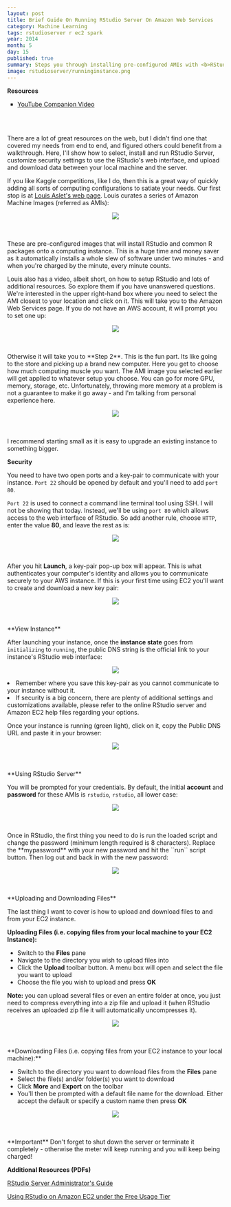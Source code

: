 ```yaml
---
layout: post
title: Brief Guide On Running RStudio Server On Amazon Web Services
category: Machine Learning
tags: rstudioserver r ec2 spark
year: 2014
month: 5
day: 15
published: true
summary: Steps you through installing pre-configured AMIs with <b>RStudio Server</b> on <b>AWS EC2</b>, interacting with the web interface, and uploading and downloading files to/from your instance.
image: rstudioserver/runninginstance.png
---
```


**Resources**
<ul>
<li type="square"><a href="https://www.youtube.com/watch?v=NQu3ugUkYTk&list=UUq4pm1i_VZqxKVVOz5qRBIA" target='_blank'>YouTube Companion Video</a></li>
</ul>
<BR><BR>

There are a lot of great resources on the web, but I didn't find one that covered my needs from end to end, and figured others could benefit from a walkthrough.  Here, I'll show how to select, install and run RStudio Server, customize security settings to use the RStudio's web interface, and upload and download data between your local machine and the server.

If you like Kaggle competitions, like I do, then this is a great way of quickly adding all sorts of computing configurations to satiate your needs. Our first stop is at <a href="http://www.louisaslett.com/RStudio_AMI/" target="_blank">Louis Aslet's web page</a>. Louis curates a series of Amazon Machine Images (referred as AMIs):

<p align="center"><img src='../img/posts/rstudioserver/amilist.png'></p>
<BR><BR>
These are pre-configured images that will install RStudio and common R packages onto a computing instance. This is a huge time and money saver as it automatically installs a whole slew of software under two minutes - and when you're charged by the minute, every minute counts.    

Louis also has a video, albeit short, on how to setup RStudio and lots of additional resources. So explore them if you have unanswered questions. 
We're interested in the upper right-hand box where you need to select the AMI closest to your location and click on it. This will take you to the Amazon Web Services page. If you do not have an AWS account, it will prompt you to set one up:

<p align="center"><img src='../img/posts/rstudioserver/amzlogin.png'></p> 
<BR><BR>
Otherwise it will take you to **Step 2**. This is the fun part. Its like going to the store and picking up a brand new computer. Here you get to choose how much computing muscle you want. The AMI image you selected earlier will get applied to whatever setup you choose. You can go for more GPU, memory, storage, etc. Unfortunately, throwing more memory at a problem is not a guarantee to make it go away - and I'm talking from personal experience here.

<p align="center"><img src='../img/posts/rstudioserver/instance.png'></p> 
<BR><BR>
I recommend starting small as it is easy to upgrade an existing instance to something bigger.

**Security**

You need to have two open ports and a key-pair to communicate with your instance. 
``Port 22`` should be opened by default and you'll need to add ``port 80``.

``Port 22`` is used to connect a command line terminal tool using SSH. I will not be showing that today. Instead, we'll be using ``port 80`` which allows access to the web interface of RStudio. So add another rule, choose ``HTTP``, enter the value **80**, and leave the rest as is:

<p align="center"><img src='../img/posts/rstudioserver/security.png'/></p> 
<BR><BR>
After you hit <B>Launch</B>, a key-pair pop-up box will appear. This is what authenticates your computer's identity and allows you to communicate securely to your AWS instance. If this is your first time using EC2 you'll want to create and download a new key pair:

<p align="center"><img src='../img/posts/rstudioserver/key.png'/></p> 
<BR><BR>
**View Instance**

After launching your instance, once the <B>instance state</B> goes from ``initializing`` to ``running``, the public DNS string is the official link to your instance's RStudio web interface:

<p align="center"><img src='../img/posts/rstudioserver/runninginstance.png'/></p>

<li>Remember where you save this key-pair as you cannot communicate to your instance without it.</li>
<li>If security is a big concern, there are plenty of additional settings and customizations available, please refer to the online RStudio server and Amazon EC2 help files regarding your options.</li>

Once your instance is running (green light), click on it, copy the Public DNS URL and paste it in your browser:

<p align="center"><img src='../img/posts/rstudioserver/url.png'/></p>
<BR><BR>
**Using RStudio Server**

You will be prompted for your credentials. By default, the initial **account** and **password** for these AMIs is ``rstudio``, ``rstudio``, all lower case:

<p align="center"><img src='../img/posts/rstudioserver/rstudiologin.png'/></p>
<BR><BR>
Once in RStudio, the first thing you need to do is run the loaded script and change the password (minimum length required is 8 characters).  Replace the **mypassword** with your new password and hit the ``run`` script button. Then log out and back in with the new password:

<p align="center"><img src='../img/posts/rstudioserver/changepassword.png'/></p>
<BR><BR>
**Uploading and Downloading Files**

The last thing I want to cover is how to upload and download files to and from your EC2 instance.

**Uploading Files (i.e. copying files from your local machine to your EC2 Instance):**

<ul><li>Switch to the <B>Files</B> pane</li>
<li>Navigate to the directory you wish to upload files into</li>
<li>Click the <B>Upload</B> toolbar button. A menu box will open and select the file you want to upload</li>
<li>Choose the file you wish to upload and press <B>OK</B></li></ul>
<B>Note:</B> you can upload several files or even an entire folder at once, you just need to compress everything into a zip file and upload it (when RStudio receives an uploaded zip file it will automatically uncompresses it).

<p align="center"><img src='../img/posts/rstudioserver/upload.png'/></p>
<BR><BR>
**Downloading Files (i.e. copying files from your EC2 instance to your local machine):**

<ul><li>Switch to the directory you want to download files from the <B>Files</B> pane</li>
<li>Select the file(s) and/or folder(s) you want to download</li>
<li>Click <B>More</B> and <B>Export</B> on the toolbar</li>
<li>You'll then be prompted with a default file name for the download. Either accept the default or specify a custom name then press <B>OK</B></li></ul>

<p align="center"><img src='../img/posts/rstudioserver/download.png'/></p>
<BR><BR>
**Important**
Don't forget to shut down the server or terminate it completely - otherwise the meter will keep running and you will keep being charged!

**Additional Resources (PDFs)**

<a href="https://s3.amazonaws.com/rstudio-server/rstudio-server-pro-0.98.501-admin-guide.pdf" target="_blank">RStudio Server Administrator's Guide</a>

<a href="http://www-personal.umich.edu/~agong/docs/Using%20RStudio%20on%20Amazon%20EC2%20under%20the%20Free%20Usage%20Tier.pdf" target="_blank">Using RStudio on Amazon EC2 under the Free Usage Tier</a>




